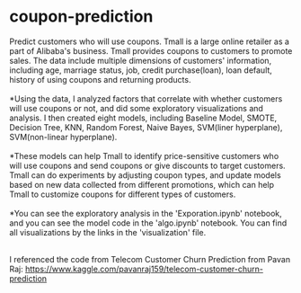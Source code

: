 # coupon-prediction
Predict customers who will use coupons. Tmall is a large online retailer as a part of Alibaba's business. Tmall provides coupons to customers to promote sales. The data include multiple dimensions of customers' information, including age, marriage status, job, credit purchase(loan), loan default, history of using coupons and returning products. 
<br/><br/>*Using the data, I analyzed factors that correlate with whether customers will use coupons or not, and did some exploratory visualizations and analysis. I then created eight models, including Baseline Model, SMOTE, Decision Tree, KNN, Random Forest, Naive Bayes, SVM(liner hyperplane), SVM(non-linear hyperplane). 
<br/><br/>*These models can help Tmall to identify price-sensitive customers who will use coupons and send coupons or give discounts to target customers. Tmall can do experiments by adjusting coupon types, and update models based on new data collected from different promotions, which can help Tmall to customize coupons for different types of customers.  
<br/>*You can see the exploratory analysis in the 'Exporation.ipynb' notebook, and you can see the model code in the 'algo.ipynb' notebook. You can find all visualizations by the links in the 'visualization' file. 

<br/>I referenced the code from Telecom Customer Churn Prediction from Pavan Raj:
https://www.kaggle.com/pavanraj159/telecom-customer-churn-prediction
